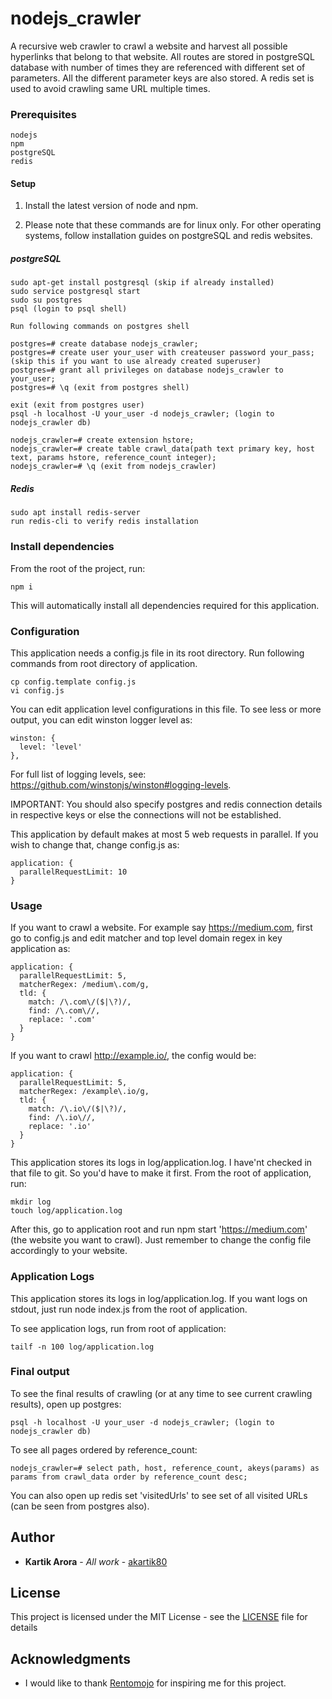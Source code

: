 # nodejs_crawler

A recursive web crawler to crawl a website and harvest all possible hyperlinks that belong
to that website. All routes are stored in postgreSQL database with number of times they are
referenced with different set of parameters. All the different parameter keys are also stored.
A redis set is used to avoid crawling same URL multiple times.

### Prerequisites

```
nodejs
npm
postgreSQL
redis
```

#### Setup

1. Install the latest version of node and npm.

2. Please note that these commands are for linux only. For other operating systems, follow
installation guides on postgreSQL and redis websites.

##### postgreSQL
```
sudo apt-get install postgresql (skip if already installed)
sudo service postgresql start
sudo su postgres
psql (login to psql shell)

Run following commands on postgres shell

postgres=# create database nodejs_crawler;
postgres=# create user your_user with createuser password your_pass; (skip this if you want to use already created superuser)
postgres=# grant all privileges on database nodejs_crawler to your_user;
postgres=# \q (exit from postgres shell)

exit (exit from postgres user)
psql -h localhost -U your_user -d nodejs_crawler; (login to nodejs_crawler db)

nodejs_crawler=# create extension hstore;
nodejs_crawler=# create table crawl_data(path text primary key, host text, params hstore, reference_count integer);
nodejs_crawler=# \q (exit from nodejs_crawler)

```

##### Redis

```
sudo apt install redis-server
run redis-cli to verify redis installation
```

### Install dependencies

From the root of the project, run:

```
npm i
```

This will automatically install all dependencies required for this application.

### Configuration

This application needs a config.js file in its root directory. Run following commands from
root directory of application.

```
cp config.template config.js
vi config.js
```

You can edit application level configurations in this file. To see less or more output,
you can edit winston logger level as:

```
winston: {
  level: 'level'
},
```

For full list of logging levels, see: https://github.com/winstonjs/winston#logging-levels.

IMPORTANT: You should also specify postgres and redis connection details in respective keys
or else the connections will not be established.

This application by default makes at most 5 web requests in parallel. If you wish to change
that, change config.js as:

```
application: {
  parallelRequestLimit: 10
}
```


### Usage

If you want to crawl a website. For example say https://medium.com, first go to config.js
and edit matcher and top level domain regex in key application as:

```
application: {
  parallelRequestLimit: 5,
  matcherRegex: /medium\.com/g,
  tld: {
    match: /\.com\/($|\?)/,
    find: /\.com\//,
    replace: '.com'
  }
}
```

If you want to crawl http://example.io/, the config would be:

```
application: {
  parallelRequestLimit: 5,
  matcherRegex: /example\.io/g,
  tld: {
    match: /\.io\/($|\?)/,
    find: /\.io\//,
    replace: '.io'
  }
}
```

This application stores its logs in log/application.log. I have'nt checked in that file to
git. So you'd have to make it first. From the root of application, run:

```
mkdir log
touch log/application.log
```

After this, go to application root and run npm start 'https://medium.com' (the website you
want to crawl). Just remember to change the config file accordingly to your website.


### Application Logs

This application stores its logs in log/application.log. If you want logs on stdout, just
run node index.js from the root of application.

To see application logs, run from root of application: 

```
tailf -n 100 log/application.log
```

### Final output

To see the final results of crawling (or at any time to see current crawling results),
open up postgres:

```
psql -h localhost -U your_user -d nodejs_crawler; (login to nodejs_crawler db)
```

To see all pages ordered by reference_count:
```
nodejs_crawler=# select path, host, reference_count, akeys(params) as params from crawl_data order by reference_count desc;
``` 

You can also open up redis set 'visitedUrls' to see set of all visited URLs (can be seen from
postgres also). 


## Author

* **Kartik Arora** - *All work* - [akartik80](https://github.com/akartik80)

## License

This project is licensed under the MIT License - see the [LICENSE](https://github.com/akartik80/nodejs_crawler/blob/master/LICENSE) file for details

## Acknowledgments

* I would like to thank [Rentomojo](https://www.rentomojo.com/) for inspiring me for this project.
